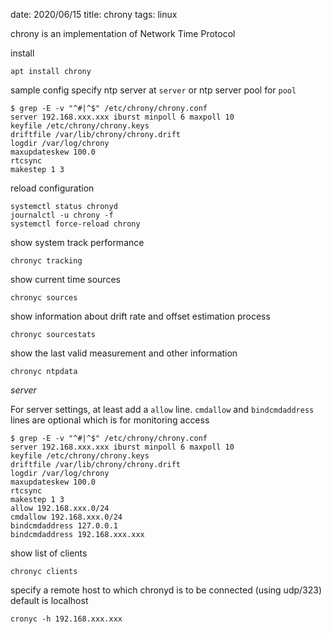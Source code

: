 date: 2020/06/15
title: chrony
tags: linux

chrony is an implementation of Network Time Protocol

install

	apt install chrony

sample config
specify ntp server at `server` or ntp server pool for `pool`

	$ grep -E -v "^#|^$" /etc/chrony/chrony.conf
	server 192.168.xxx.xxx iburst minpoll 6 maxpoll 10
	keyfile /etc/chrony/chrony.keys
	driftfile /var/lib/chrony/chrony.drift
	logdir /var/log/chrony
	maxupdateskew 100.0
	rtcsync
	makestep 1 3

reload configuration

	systemctl status chronyd
	journalctl -u chrony -f
	systemctl force-reload chrony

show system track performance

	chronyc tracking

show current time sources

	chronyc sources

show information about drift rate and offset estimation process

	chronyc sourcestats

show the last valid measurement and other information

	chronyc ntpdata

*server*

For server settings, at least add a `allow` line.
`cmdallow` and `bindcmdaddress` lines are optional which is for monitoring access

	$ grep -E -v "^#|^$" /etc/chrony/chrony.conf
	server 192.168.xxx.xxx iburst minpoll 6 maxpoll 10
	keyfile /etc/chrony/chrony.keys
	driftfile /var/lib/chrony/chrony.drift
	logdir /var/log/chrony
	maxupdateskew 100.0
	rtcsync
	makestep 1 3
	allow 192.168.xxx.0/24
	cmdallow 192.168.xxx.0/24
	bindcmdaddress 127.0.0.1
	bindcmdaddress 192.168.xxx.xxx

show list of clients

	chronyc clients

specify a remote host to which chronyd is to be connected (using udp/323)
default is localhost

	cronyc -h 192.168.xxx.xxx
